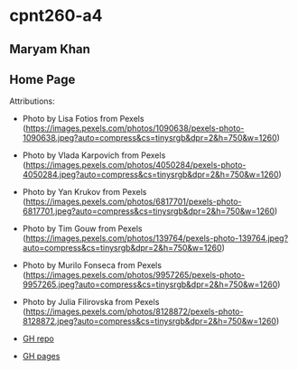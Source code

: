 # cpnt260-a4
## Maryam Khan
## Home Page


Attributions:

- Photo by Lisa Fotios from Pexels
(https://images.pexels.com/photos/1090638/pexels-photo-1090638.jpeg?auto=compress&cs=tinysrgb&dpr=2&h=750&w=1260)

- Photo by Vlada Karpovich from Pexels
(https://images.pexels.com/photos/4050284/pexels-photo-4050284.jpeg?auto=compress&cs=tinysrgb&dpr=2&h=750&w=1260)

- Photo by Yan Krukov from Pexels
(https://images.pexels.com/photos/6817701/pexels-photo-6817701.jpeg?auto=compress&cs=tinysrgb&dpr=2&h=750&w=1260)

- Photo by Tim Gouw from Pexels
(https://images.pexels.com/photos/139764/pexels-photo-139764.jpeg?auto=compress&cs=tinysrgb&dpr=2&h=750&w=1260)

- Photo by Murilo Fonseca from Pexels
(https://images.pexels.com/photos/9957265/pexels-photo-9957265.jpeg?auto=compress&cs=tinysrgb&dpr=2&h=750&w=1260)

- Photo by Julia Filirovska from Pexels
(https://images.pexels.com/photos/8128872/pexels-photo-8128872.jpeg?auto=compress&cs=tinysrgb&dpr=2&h=750&w=1260)

- [GH repo](https://github.com/maryambkhan/cpnt260-a4)

- [GH pages](https://maryambkhan.github.io/cpnt260-a4/)